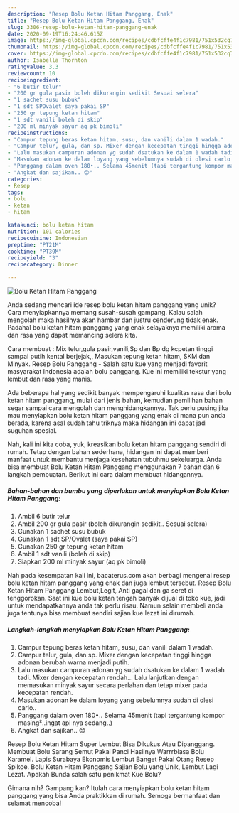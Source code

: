 ```yaml
---
description: "Resep Bolu Ketan Hitam Panggang, Enak"
title: "Resep Bolu Ketan Hitam Panggang, Enak"
slug: 3306-resep-bolu-ketan-hitam-panggang-enak
date: 2020-09-19T16:24:46.615Z
image: https://img-global.cpcdn.com/recipes/cdbfcffe4f1c7981/751x532cq70/bolu-ketan-hitam-panggang-foto-resep-utama.jpg
thumbnail: https://img-global.cpcdn.com/recipes/cdbfcffe4f1c7981/751x532cq70/bolu-ketan-hitam-panggang-foto-resep-utama.jpg
cover: https://img-global.cpcdn.com/recipes/cdbfcffe4f1c7981/751x532cq70/bolu-ketan-hitam-panggang-foto-resep-utama.jpg
author: Isabella Thornton
ratingvalue: 3.3
reviewcount: 10
recipeingredient:
- "6 butir telur"
- "200 gr gula pasir boleh dikurangin sedikit Sesuai selera"
- "1 sachet susu bubuk"
- "1 sdt SPOvalet saya pakai SP"
- "250 gr tepung ketan hitam"
- "1 sdt vanili boleh di skip"
- "200 ml minyak sayur aq pk bimoli"
recipeinstructions:
- "Campur tepung beras ketan hitam, susu, dan vanili dalam 1 wadah."
- "Campur telur, gula, dan sp. Mixer dengan kecepatan tinggi hingga adonan berubah warna menjadi putih."
- "Lalu masukan campuran adonan yg sudah dsatukan ke dalam 1 wadah tadi. Mixer dengan kecepatan rendah... Lalu lanjutkan dengan memasukan minyak sayur secara perlahan dan tetap mixer pada kecepatan rendah."
- "Masukan adonan ke dalam loyang yang sebelumnya sudah di olesi carlo.."
- "Panggang dalam oven 180•.. Selama 45menit (tapi tergantung kompor masing²..ingat api nya sedang..)"
- "Angkat dan sajikan.. 😊"
categories:
- Resep
tags:
- bolu
- ketan
- hitam

katakunci: bolu ketan hitam 
nutrition: 101 calories
recipecuisine: Indonesian
preptime: "PT21M"
cooktime: "PT39M"
recipeyield: "3"
recipecategory: Dinner

---
```



![Bolu Ketan Hitam Panggang](https://img-global.cpcdn.com/recipes/cdbfcffe4f1c7981/751x532cq70/bolu-ketan-hitam-panggang-foto-resep-utama.jpg)

Anda sedang mencari ide resep bolu ketan hitam panggang yang unik? Cara menyiapkannya memang susah-susah gampang. Kalau salah mengolah maka hasilnya akan hambar dan justru cenderung tidak enak. Padahal bolu ketan hitam panggang yang enak selayaknya memiliki aroma dan rasa yang dapat memancing selera kita.

Cara membuat : Mix telur,gula pasir,vanili,Sp dan Bp dg kcpetan tinggi sampai putih kental berjejak,, Masukan tepung ketan hitam, SKM dan Minyak. Resep Bolu Panggang - Salah satu kue yang menjadi favorit masyarakat Indonesia adalah bolu panggang. Kue ini memiliki tekstur yang lembut dan rasa yang manis.

Ada beberapa hal yang sedikit banyak mempengaruhi kualitas rasa dari bolu ketan hitam panggang, mulai dari jenis bahan, kemudian pemilihan bahan segar sampai cara mengolah dan menghidangkannya. Tak perlu pusing jika mau menyiapkan bolu ketan hitam panggang yang enak di mana pun anda berada, karena asal sudah tahu triknya maka hidangan ini dapat jadi suguhan spesial.


Nah, kali ini kita coba, yuk, kreasikan bolu ketan hitam panggang sendiri di rumah. Tetap dengan bahan sederhana, hidangan ini dapat memberi manfaat untuk membantu menjaga kesehatan tubuhmu sekeluarga. Anda bisa membuat Bolu Ketan Hitam Panggang menggunakan 7 bahan dan 6 langkah pembuatan. Berikut ini cara dalam membuat hidangannya.

<!--inarticleads1-->

##### Bahan-bahan dan bumbu yang diperlukan untuk menyiapkan Bolu Ketan Hitam Panggang:

1. Ambil 6 butir telur
1. Ambil 200 gr gula pasir (boleh dikurangin sedikit.. Sesuai selera)
1. Gunakan 1 sachet susu bubuk
1. Gunakan 1 sdt SP/Ovalet (saya pakai SP)
1. Gunakan 250 gr tepung ketan hitam
1. Ambil 1 sdt vanili (boleh di skip)
1. Siapkan 200 ml minyak sayur (aq pk bimoli)


Nah pada kesempatan kali ini, bacaterus.com akan berbagi mengenai resep bolu ketan hitam panggang yang enak dan juga lembut tersebut. Resep Bolu Ketan Hitam Panggang Lembut,Legit, Anti gagal dan ga seret di tenggorokan. Saat ini kue bolu ketan tengah banyak dijual di toko kue, jadi untuk mendapatkannya anda tak perlu risau. Namun selain membeli anda juga tentunya bisa membuat sendiri sajian kue lezat ini dirumah. 

<!--inarticleads2-->

##### Langkah-langkah menyiapkan Bolu Ketan Hitam Panggang:

1. Campur tepung beras ketan hitam, susu, dan vanili dalam 1 wadah.
1. Campur telur, gula, dan sp. Mixer dengan kecepatan tinggi hingga adonan berubah warna menjadi putih.
1. Lalu masukan campuran adonan yg sudah dsatukan ke dalam 1 wadah tadi. Mixer dengan kecepatan rendah... Lalu lanjutkan dengan memasukan minyak sayur secara perlahan dan tetap mixer pada kecepatan rendah.
1. Masukan adonan ke dalam loyang yang sebelumnya sudah di olesi carlo..
1. Panggang dalam oven 180•.. Selama 45menit (tapi tergantung kompor masing²..ingat api nya sedang..)
1. Angkat dan sajikan.. 😊


Resep Bolu Ketan Hitam Super Lembut Bisa Dikukus Atau Dipanggang. Membuat Bolu Sarang Semut Pakai Panci Hasilnya Warrrbiasa Bolu Karamel. Lapis Surabaya Ekonomis Lembut Banget Pakai Otang Resep Spikoe. Bolu Ketan Hitam Panggang Sajian Bolu yang Unik, Lembut Lagi Lezat. Apakah Bunda salah satu penikmat Kue Bolu? 

Gimana nih? Gampang kan? Itulah cara menyiapkan bolu ketan hitam panggang yang bisa Anda praktikkan di rumah. Semoga bermanfaat dan selamat mencoba!
